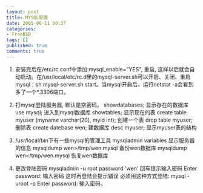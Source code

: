 ```yaml
---
layout: post
title: MYSQL配置
date: 2005-08-11 00:37
categories:
- FreeBSD
tags: []
published: true
comments: true
---
```

1. 安装完后在/etc/rc.conf中添加:mysql_enable="YES", 重启, 这样以后就会自动启动。在/usr/local/etc/rc.d里的mysql-server.sh可以开启、关闭、重启mysql：sh mysql-server.sh start。当mysql开启后，运行netstat -a会看到多了一个*.3306端口。

2. 打mysql登陆服务器, 默认是空密码。
showdatabases; 显示存在的数据库
use mysql; 进入到mysql数据库
showtables; 显示现在的表
create table myuser (myname varchar(20), myid int); 创建一个表
drop table myuser; 删除表
create datebase wen; 建数据库
desc myuser; 显示myuser表的结构
3. /usr/local/bin下有一些mysql的管理工具
mysqladmin variables 显示服务器的信息
mysqldump wen>/tmp/wen.mysql 备份wen数据库
mysqldump wen</tmp/wen.mysql 恢复wen数据库

4. 更改登陆密码
mysqladmin -u root password 'wen' 回车提示输入密码
Enter password: 输入密码
这时再登陆会提示错误
必须用这种方式登陆: mysql -uroot -p
Enter password: 输入密码。


